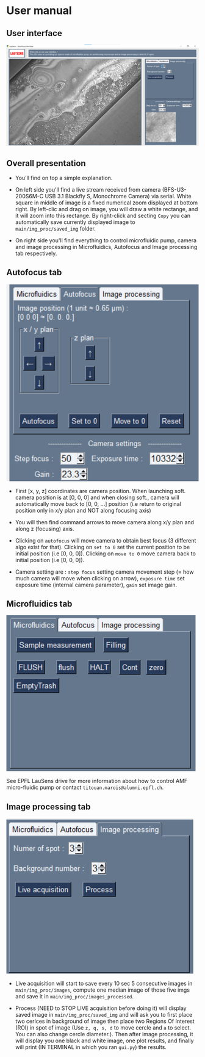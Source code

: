# User manual

## User interface

![User interface](./gui.png)

## Overall presentation

- You'll find on top a simple explanation.

- On left side you'll find a live stream received from camera (BFS-U3-200S6M-C USB 3.1 Blackfly S, Monochrome Camera) via serial. White square in middle of image is a fixed numerical zoom displayed at bottom right. By left-clic and drag on image, you will draw a white rectange, and it will zoom into this rectange. By right-click and secting `Copy` you can automatically save currently displayed image to `main/img_proc/saved_img` folder.

- On right side you'll find everything to control microfluidic pump, camera and image processing in Microfluidics, Autofocus and Image processing tab respectively.

## Autofocus tab

![User interface](./control_camera.png)

- First [x, y, z] coordinates are camera position. When launching soft. camera position is at [0, 0, 0] and when closing soft., camera will automatically move back to [0, 0, ...] position (i.e return to original position only in x/y plan and NOT along focusing axis)

- You will then find command arrows to move camera along x/y plan and along z (focusing) axis.

- Clicking on `autofocus` will move camera to obtain best focus (3 different algo exist for that). Clicking on `set to 0` set the current position to be initial position (i.e [0, 0, 0]). Clicking on `move to 0` move camera back to initial position (i.e [0, 0, 0]).

- Camera setting are : `step focus` setting camera movement step (= how much camera will move when clicking on arrow), `exposure time` set exposure time (internal camera parameter), `gain` set image gain.

## Microfluidics tab

![User interface](./control_micro_pump.png)

See EPFL LauSens drive for more information about how to control AMF micro-fluidic pump or contact `titouan.marois@alumni.epfl.ch`.

## Image processing tab

![User interface](./control_img_proc.png)

- Live acquisition will start to save every 10 sec 5 consecutive images in `main/img_proc/images`, compute one median image of those five imgs and save it in `main/img_proc/images_processed`.

- Process (NEED to STOP LIVE acquisition before doing it) will display saved image in `main/img_proc/saved_img` and will ask you to first place two cerlces in background of image then place two Regions Of Interest (ROI) in spot of image (Use `z, q, s, d` to move cercle and `a` to select. You can also change cercle diameter.).
  Then after image processing, it will display you one black and white image, one plot results, and finally will print (IN TERMINAL in which you ran `gui.py`) the results.
